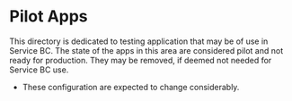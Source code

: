 # Pilot Apps

This directory is dedicated to testing application that may be of use in Service BC.  The state of the apps in this area are considered pilot and not ready for production.  They may be removed, if deemed not needed for Service BC use.
* These configuration are expected to change considerably. 
